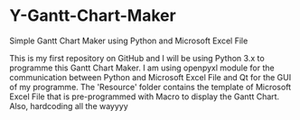 # Y-Gantt-Chart-Maker
Simple Gantt Chart Maker using Python and Microsoft Excel File

This is my first repository on GitHub and I will be using Python 3.x to programme this Gantt Chart Maker.
I am using openpyxl module for the communication between Python and Microsoft Excel File and Qt for the GUI of my programme.
The 'Resource' folder contains the template of Microsoft Excel File that is pre-programmed with Macro to display the Gantt Chart. Also, hardcoding all the wayyyy